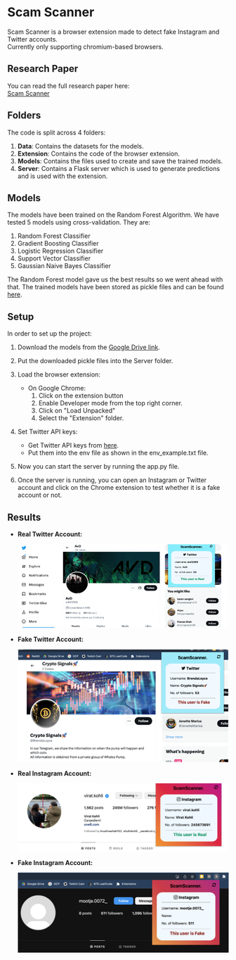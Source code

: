 # Scam Scanner

Scam Scanner is a browser extension made to detect fake Instagram and Twitter accounts.<br>
Currently only supporting chromium-based browsers.

## Research Paper

You can read the full research paper here:  
[Scam Scanner](https://drive.google.com/file/d/1UvDV6uxtVyznh_CA3itz__Rq5yz4cFwp/view?usp=sharing)

## Folders
The code is split across 4 folders:

1. **Data**: Contains the datasets for the models.
2. **Extension**: Contains the code of the browser extension.
3. **Models**: Contains the files used to create and save the trained models.
4. **Server**: Contains a Flask server which is used to generate predictions and is used with the extension.

## Models
The models have been trained on the Random Forest Algorithm. We have tested 5 models using cross-validation. They are:

1. Random Forest Classifier
2. Gradient Boosting Classifier
3. Logistic Regression Classifier
4. Support Vector Classifier
5. Gaussian Naive Bayes Classifier

The Random Forest model gave us the best results so we went ahead with that.
The trained models have been stored as pickle files and can be found [here](https://drive.google.com/drive/folders/18Fd__baOE8ZyId5DZiovFITkZJqNaKjF?usp=sharing).

## Setup

In order to set up the project:

1. Download the models from the [Google Drive link](https://drive.google.com/drive/folders/18Fd__baOE8ZyId5DZiovFITkZJqNaKjF?usp=sharing).
2. Put the downloaded pickle files into the Server folder.
3. Load the browser extension:

    - On Google Chrome:
        1. Click on the extension button
        2. Enable Developer mode from the top right corner.
        3. Click on "Load Unpacked"
        4. Select the "Extension" folder.


4. Set Twitter API keys:
   - Get Twitter API keys from [here](https://developer.twitter.com).
   - Put them into the env file as shown in the env_example.txt file.

5. Now you can start the server by running the app.py file.
6. Once the server is running, you can open an Instagram or Twitter account and click on the Chrome extension to test whether it is a fake account or not.

## Results
<ul>
<b><li>Real Twitter Account:</l1>
<p align="center">
 <img src="./Images/RealTwitter.png">
</p>
<li>Fake Twitter Account:</li>
<p align="center">
 <img src="./Images/FakeTwitter.png">
</p>
<li>Real Instagram Account:</li>
<p align="center">
 <img src="./Images/RealIG.png">
</p>
<li>Fake Instagram Account:</li>
<p align="center">
 <img src="./Images/FakeIG.png">
</p>
</b>
</ul>
